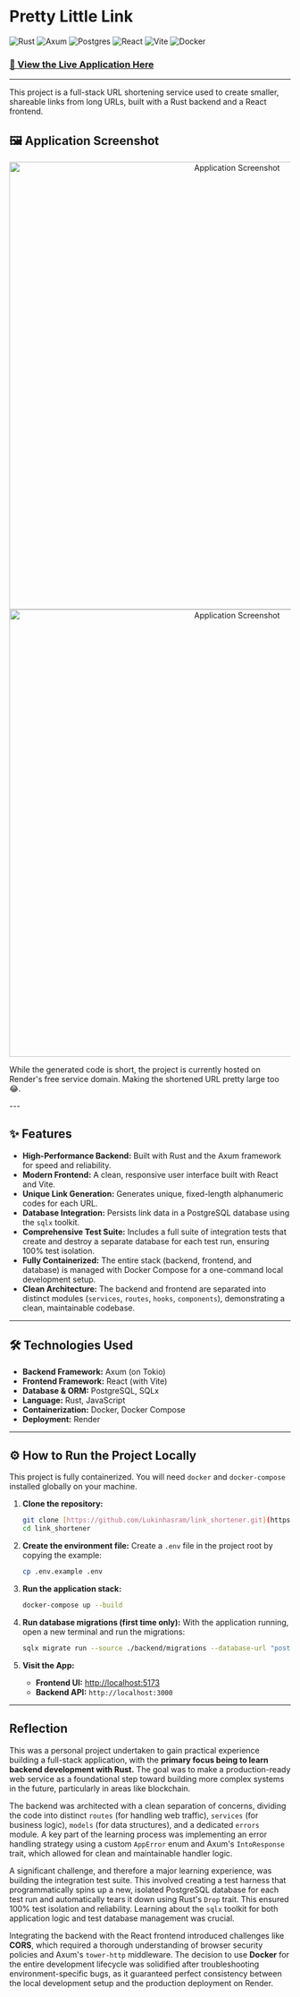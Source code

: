 # Pretty Little Link

![Rust](https://img.shields.io/badge/Rust-DEA584?style=for-the-badge&logo=rust)
![Axum](https://img.shields.io/badge/Axum-000000?style=for-the-badge&logo=rust)
![Postgres](https://img.shields.io/badge/PostgreSQL-316192?style=for-the-badge&logo=postgresql&logoColor=white)
![React](https://img.shields.io/badge/React-20232A?style=for-the-badge&logo=react&logoColor=61DAFB)
![Vite](https://img.shields.io/badge/Vite-B73BFE?style=for-the-badge&logo=vite&logoColor=FFD62E)
![Docker](https://img.shields.io/badge/Docker-2496ED?style=for-the-badge&logo=docker&logoColor=white)

### [🚀 View the Live Application Here](https://pretty-little-link.onrender.com/)

---

This project is a full-stack URL shortening service used to create smaller, shareable links from long URLs, built with a Rust backend and a React frontend.

## 🖼️ Application Screenshot 

<p align="center">
  <img src="https://i.imgur.com/0BqQwcg.png" alt="Application Screenshot" width="800"/>
  <img src="https://i.imgur.com/g9BO6oa.png" alt="Application Screenshot" width="800"/>
</p>
<p>
  While the generated code is short, the project is currently hosted on Render's free service domain. Making the shortened URL pretty large too 😂.
</p>
---

## ✨ Features

* **High-Performance Backend:** Built with Rust and the Axum framework for speed and reliability.
* **Modern Frontend:** A clean, responsive user interface built with React and Vite.
* **Unique Link Generation:** Generates unique, fixed-length alphanumeric codes for each URL.
* **Database Integration:** Persists link data in a PostgreSQL database using the `sqlx` toolkit.
* **Comprehensive Test Suite:** Includes a full suite of integration tests that create and destroy a separate database for each test run, ensuring 100% test isolation.
* **Fully Containerized:** The entire stack (backend, frontend, and database) is managed with Docker Compose for a one-command local development setup.
* **Clean Architecture:** The backend and frontend are separated into distinct modules (`services`, `routes`, `hooks`, `components`), demonstrating a clean, maintainable codebase.

---

## 🛠️ Technologies Used

* **Backend Framework:** Axum (on Tokio)
* **Frontend Framework:** React (with Vite)
* **Database & ORM:** PostgreSQL, SQLx
* **Language:** Rust, JavaScript
* **Containerization:** Docker, Docker Compose
* **Deployment:** Render

---

## ⚙️ How to Run the Project Locally

This project is fully containerized. You will need `docker` and `docker-compose` installed globally on your machine.

1.  **Clone the repository:**
    ```bash
    git clone [https://github.com/Lukinhasram/link_shortener.git](https://github.com/Lukinhasram/link_shortener.git)
    cd link_shortener
    ```

2.  **Create the environment file:**
    Create a `.env` file in the project root by copying the example:
    ```bash
    cp .env.example .env
    ```

3.  **Run the application stack:**
    ```bash
    docker-compose up --build
    ```

4.  **Run database migrations (first time only):**
    With the application running, open a new terminal and run the migrations:
    ```bash
    sqlx migrate run --source ./backend/migrations --database-url "postgres://user:password@localhost:5432/link_shortener"
    ```

5.  **Visit the App:**
    * **Frontend UI:** <http://localhost:5173>
    * **Backend API:** `http://localhost:3000`

---

## Reflection

This was a personal project undertaken to gain practical experience building a full-stack application, with the **primary focus being to learn backend development with Rust.** The goal was to make a production-ready web service as a foundational step toward building more complex systems in the future, particularly in areas like blockchain.

The backend was architected with a clean separation of concerns, dividing the code into distinct `routes` (for handling web traffic), `services` (for business logic), `models` (for data structures), and a dedicated `errors` module. A key part of the learning process was implementing an error handling strategy using a custom `AppError` enum and Axum's `IntoResponse` trait, which allowed for clean and maintainable handler logic.

A significant challenge, and therefore a major learning experience, was building the integration test suite. This involved creating a test harness that programmatically spins up a new, isolated PostgreSQL database for each test run and automatically tears it down using Rust's `Drop` trait. This ensured 100% test isolation and reliability. Learning about the `sqlx` toolkit for both application logic and test database management was crucial.

Integrating the backend with the React frontend introduced challenges like **CORS**, which required a thorough understanding of browser security policies and Axum's `tower-http` middleware. The decision to use **Docker** for the entire development lifecycle was solidified after troubleshooting environment-specific bugs, as it guaranteed perfect consistency between the local development setup and the production deployment on Render.
